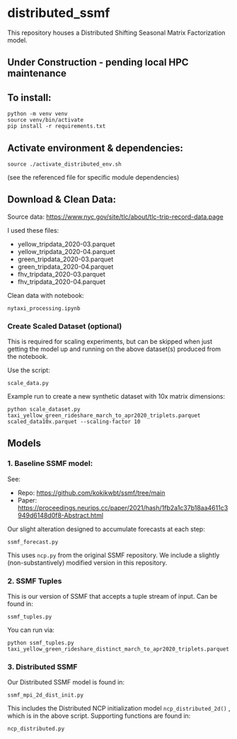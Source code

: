 # distributed_ssmf
This repository houses a Distributed Shifting Seasonal Matrix Factorization model.

## Under Construction - pending local HPC maintenance 

## To install:
```
python -m venv venv
source venv/bin/activate  
pip install -r requirements.txt
```

## Activate environment & dependencies:
```
source ./activate_distributed_env.sh
```
(see the referenced file for specific module dependencies)

## Download & Clean Data:

Source data: https://www.nyc.gov/site/tlc/about/tlc-trip-record-data.page

I used these files:

- yellow_tripdata_2020-03.parquet
- yellow_tripdata_2020-04.parquet
- green_tripdata_2020-03.parquet
- green_tripdata_2020-04.parquet
- fhv_tripdata_2020-03.parquet
- fhv_tripdata_2020-04.parquet

Clean data with notebook:
```
nytaxi_processing.ipynb
```

### Create Scaled Dataset (optional)

This is required for scaling experiments, but can be skipped when just getting the model up and running on the above dataset(s) produced from the notebook.

Use the script:
```
scale_data.py
```

Example run to create a new synthetic dataset with 10x matrix dimensions:
```
python scale_dataset.py taxi_yellow_green_rideshare_march_to_apr2020_triplets.parquet scaled_data10x.parquet --scaling-factor 10
```

## Models

### 1. Baseline SSMF model:

See:
  - Repo: https://github.com/kokikwbt/ssmf/tree/main
  - Paper: https://proceedings.neurips.cc/paper/2021/hash/1fb2a1c37b18aa4611c3949d6148d0f8-Abstract.html

Our slight alteration designed to accumulate forecasts at each step:
```
ssmf_forecast.py
```
This uses `ncp.py` from the original SSMF repository. We include a slightly (non-substantively) modified version in this repository.

### 2. SSMF Tuples

This is our version of SSMF that accepts a tuple stream of input. Can be found in:
```
ssmf_tuples.py
```
You can run via:
```
python ssmf_tuples.py taxi_yellow_green_rideshare_distinct_march_to_apr2020_triplets.parquet
```

### 3. Distributed SSMF

Our Distributed SSMF model is found in:
```
ssmf_mpi_2d_dist_init.py
```
This includes the Distributed NCP initialization model `ncp_distributed_2d()` , which is in the above script. Supporting functions are found in:
```
ncp_distributed.py
```
